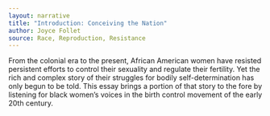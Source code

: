 ```yaml
---
layout: narrative
title: "Introduction: Conceiving the Nation"
author: Joyce Follet
source: Race, Reproduction, Resistance 
---
```


From the colonial era to the present, African American women have resisted persistent efforts to control their sexuality and regulate their fertility. Yet the rich and complex story of their struggles for bodily self-determination has only begun to be told. This essay brings a portion of that story to the fore by listening for black women’s voices in the birth control movement of the early 20th century.  
